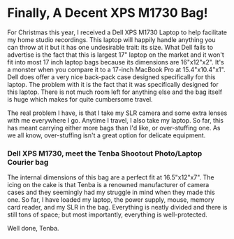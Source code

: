 # Finally, A Decent XPS M1730 Bag!

For Christmas this year, I received a Dell XPS M1730 Laptop to help facilitate
my home studio recordings. This laptop will happily handle anything you can
throw at it but it has one undesirable trait: its size. What Dell fails to
advertise is the fact that this is largest 17" laptop on the market and it
won't fit into most 17 inch laptop bags because its dimensions are 16"x12"x2".
It's a monster when you compare it to a 17-inch MacBook Pro at 15.4"x10.4"x1".
Dell does offer a very nice back-pack case designed specifically for this
laptop. The problem with it is the fact that it was specifically designed for
this laptop. There is not much room left for anything else and the bag itself
is huge which makes for quite cumbersome travel.

The real problem I have, is that I take my SLR camera and some extra lenses
with me everywhere I go. Anytime I travel, I also take my laptop. So far, this
has meant carrying either more bags than I'd like, or over-stuffing one. As we
all know, over-stuffing isn't a great option for delicate equipment.

### Dell XPS M1730, meet the Tenba Shootout Photo/Laptop Courier bag  

The internal dimensions of this bag are a perfect fit at 16.5"x12"x7". The
icing on the cake is that Tenba is a renowned manufacturer of camera cases and
they seemingly had my struggle in mind when they made this one. So far, I have
loaded my laptop, the power supply, mouse, memory card reader, and my SLR in
the bag. Everything is neatly divided and there is still tons of space; but
most importantly, everything is well-protected.

Well done, Tenba.
